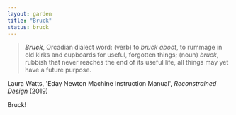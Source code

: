 ```yaml
---  
layout: garden
title: "Bruck"
status: bruck
---
```


> ***Bruck***, Orcadian dialect word: (verb) to _bruck aboot_, to rummage in old kirks and cupboards for useful, forgotten things; (noun) _bruck_, rubbish that never reaches the end of its useful life, all things may yet have a future purpose.

Laura Watts, 'Eday Newton Machine Instruction Manual', _Reconstrained Design_ (2019)

Bruck!